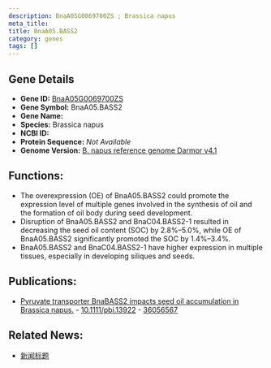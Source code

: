 ```yaml
---
description: BnaA05G0069700ZS ; Brassica napus
meta_title:
title: BnaA05.BASS2
category: genes
tags: []
---
```


## Gene Details
- **Gene ID:**	[BnaA05G0069700ZS](https://www.maizegdb.org/gene_center/gene/BnaA05G0069700ZS)
- **Gene Symbol:** BnaA05.BASS2
- **Gene Name:** 
- **Species:** Brassica napus
- **NCBI ID:** [  ]()
- **Protein Sequence:** *Not Available*
- **Genome Version:** [B. napus reference genome Darmor v4.1]()

## Functions:
   - The overexpression (OE) of BnaA05.BASS2 could promote the expression level of multiple genes involved in the synthesis of oil and the formation of oil body during seed development.
   - Disruption of BnaA05.BASS2 and BnaC04.BASS2-1 resulted in decreasing the seed oil content (SOC) by 2.8%–5.0%, while OE of BnaA05.BASS2 significantly promoted the SOC by 1.4%–3.4%.
   - BnaA05.BASS2 and BnaC04.BASS2-1 have higher expression in multiple tissues, especially in developing siliques and seeds.

## Publications:
   - [Pyruvate transporter BnaBASS2 impacts seed oil accumulation in Brassica napus.]( https://onlinelibrary.wiley.com/doi/10.1111/pbi.13922 ) - [10.1111/pbi.13922]( https://onlinelibrary.wiley.com/doi/10.1111/pbi.13922 ) - [36056567](https://pubmed.ncbi.nlm.nih.gov/36056567/)

## Related News:
   - [新闻标题](https://mp.weixin.qq.com/s?__biz=MzIyOTY2NDYyNQ==&mid=2247552578&idx=5&sn=e8cf4ce623e0febcba115533f6b55fcd&chksm=e8bd7c5cdfcaf54ac513791368838abcbd956dd01dd2bd322b3b1a187431a9295b57530a4899&scene=27#wechat_redirect)
